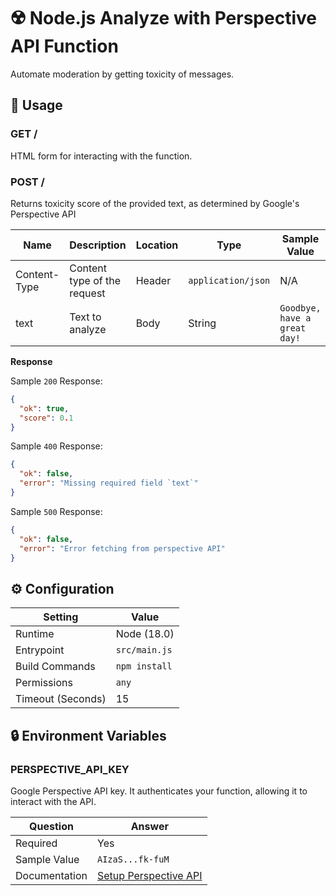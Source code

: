 # ☢️ Node.js Analyze with Perspective API Function

Automate moderation by getting toxicity of messages.

## 🧰 Usage

### GET /

HTML form for interacting with the function.

### POST /

Returns toxicity score of the provided text, as determined by Google's Perspective API

| Name         | Description                 | Location | Type               | Sample Value                 |
| ------------ | --------------------------- | -------- | ------------------ | ---------------------------- |
| Content-Type | Content type of the request | Header   | `application/json` | N/A                          |
| text         | Text to analyze             | Body     | String             | `Goodbye, have a great day!` |

**Response**

Sample `200` Response:

```json
{
  "ok": true,
  "score": 0.1
}
```

Sample `400` Response:

```json
{
  "ok": false,
  "error": "Missing required field `text`"
}
```

Sample `500` Response:

```json
{
  "ok": false,
  "error": "Error fetching from perspective API"
}
```

## ⚙️ Configuration

| Setting           | Value         |
| ----------------- | ------------- |
| Runtime           | Node (18.0)   |
| Entrypoint        | `src/main.js` |
| Build Commands    | `npm install` |
| Permissions       | `any`         |
| Timeout (Seconds) | 15            |

## 🔒 Environment Variables

### PERSPECTIVE_API_KEY

Google Perspective API key. It authenticates your function, allowing it to interact with the API.

| Question      | Answer                                                                                |
| ------------- | ------------------------------------------------------------------------------------- |
| Required      | Yes                                                                                   |
| Sample Value  | `AIzaS...fk-fuM`                                                                      |
| Documentation | [Setup Perspective API](https://developers.google.com/codelabs/setup-perspective-api) |
